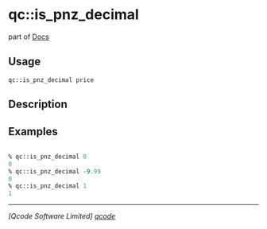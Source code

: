qc::is_pnz_decimal
==================

part of [Docs](../index.md)

Usage
-----
`qc::is_pnz_decimal price`

Description
-----------


Examples
--------
```tcl

% qc::is_pnz_decimal 0
0
% qc::is_pnz_decimal -9.99
0
% qc::is_pnz_decimal 1
1
```

----------------------------------
*[Qcode Software Limited] [qcode]*

[qcode]: http://www.qcode.co.uk "Qcode Software"